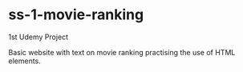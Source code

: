 # ss-1-movie-ranking
1st Udemy Project

Basic website with text on movie ranking practising the use of HTML elements.